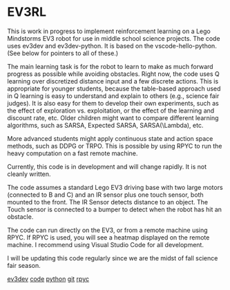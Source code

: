 # EV3RL
This is work in progress to implement reinforcement learning on a Lego Mindstorms EV3 robot for use in middle school science projects. The code uses ev3dev and ev3dev-python. It is based on the vscode-hello-python. (See below for pointers to all of these.)

The main learning task is for the robot to learn to make as much forward progress as possible while avoiding obstacles. Right now, the code uses Q learning over discretized distance input and a few discrete actions. This is appropriate for younger students, because the table-based approach used in Q learning is easy to understand and explain to others (e.g., science fair judges). It is also easy for them to develop their own experiments, such as the effect of exploration vs. exploitation, or the effect of the learning and discount rate, etc. Older children might want to compare different learning algorithms, such as SARSA, Expected SARSA, SARSA(\Lambda), etc.

More advanced students might apply continuous state and action space methods, such as DDPG or TRPO. This is possible by using RPYC to run the heavy computation on a fast remote machine. 

Currently, this code is in development and will change rapidly. It is not cleanly written.

The code assumes a standard Lego EV3 driving base with two large motors (connected to B and C) and an IR sensor plus one touch sensor, both mounted to the front. The IR Sensor detects distance to an object. The Touch sensor is connected to a bumper to detect when the robot has hit an obstacle. 

The code can run directly on the EV3, or from a remote machine using RPYC. If RPYC is used, you will see a heatmap displayed on the remote machine. I recommend using Visual Studio Code for all development.

I will be updating this code regularly since we are the midst of fall science fair season.

[ev3dev](http://www.ev3dev.org)
[code](https://code.visualstudio.com/)
[python](https://www.python.org/)
[git](https://git-scm.com/)
[rpyc](https://rpyc.readthedocs.io/en/latest/)
